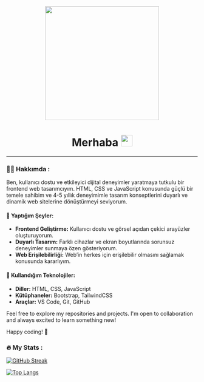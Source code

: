 <div id="header" align="center">
  <img src="https://i.giphy.com/media/v1.Y2lkPTc5MGI3NjExbHlic280czVoNGpoeTFvcndnOHB2NG5uaHFuYTBwbW9haGpqYnhxYyZlcD12MV9pbnRlcm5hbF9naWZfYnlfaWQmY3Q9Zw/bGgsc5mWoryfgKBx1u/giphy.gif" width="300" height="300"/>
</div>
<h1 align="center">
  Merhaba
  <img src="https://media.giphy.com/media/hvRJCLFzcasrR4ia7z/giphy.gif" width="30px"/>
</h1>

---

### :man_technologist: Hakkımda :

 Ben, kullanıcı dostu ve etkileyici dijital deneyimler yaratmaya tutkulu bir frontend web tasarımcıyım. HTML, CSS ve JavaScript konusunda güçlü bir temele sahibim ve 4-5 yıllık deneyimimle tasarım konseptlerini duyarlı ve dinamik web sitelerine dönüştürmeyi seviyorum.

  #### 💼 Yaptığım Şeyler:

- **Frontend Geliştirme:** Kullanıcı dostu ve görsel açıdan çekici arayüzler oluşturuyorum.
- **Duyarlı Tasarım:** Farklı cihazlar ve ekran boyutlarında sorunsuz deneyimler sunmaya özen gösteriyorum.
- **Web Erişilebilirliği:** Web’in herkes için erişilebilir olmasını sağlamak konusunda kararlıyım.

#### 🚀 Kullandığım Teknolojiler:
- **Diller:** HTML, CSS, JavaScript
- **Kütüphaneler:** Bootstrap, TailwindCSS
- **Araçlar:** VS Code, Git, GitHub


Feel free to explore my repositories and projects. I'm open to collaboration and always excited to learn something new!

Happy coding! 🚀

### :fire: My Stats :

[![GitHub Streak](https://github-readme-streak-stats.herokuapp.com/?user=jerklex&theme=dark&background=000000)](https://git.io/streak-stats)

[![Top Langs](https://github-readme-stats.vercel.app/api/top-langs/?username=jerklex&layout=compact&theme=vision-friendly-dark)](https://github.com/anuraghazra/github-readme-stats)
